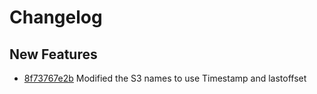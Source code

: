 # Changelog

## New Features
  * [8f73767e2b](https://github.com/samsara/bifrost/commit/8f73767e2bae5a018d87df349f61fc4a845eaeac) Modified the S3 names to use Timestamp and lastoffset 
